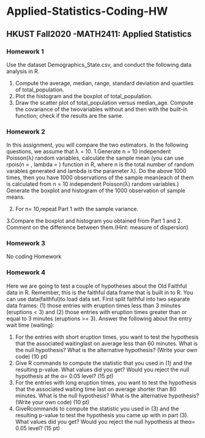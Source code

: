# Applied-Statistics-Coding-HW
## HKUST Fall2020 -MATH2411: Applied Statistics

### Homework 1
Use the dataset Demographics_State.csv, and conduct the following data analysis in R.
1. Compute the average, median, range, standard deviation and quartiles of total_population.
2. Plot the histogram and the boxplot of total_population.
3. Draw the scatter plot of total_population versus median_age. Compute the covariance of the twovariables without and then with the built-in function; check if the results are the same.

### Homework 2
In this assignment, you will compare the two estimators. In the following questions, we assume that λ = 10.
1.Generate n = 10 independent Poisson(λ) random variables, calculate the sample mean (you can use rpois(n = , lambda = ) function in R, where n is the total number of random varables generated and lambda is the parameter λ). Do the above 1000 times, then you have 1000 observations of the sample mean(each of them is calculated from n = 10 independent Poisson(λ) random variables.) Generate the boxplot and histogram of the 1000 observation of sample means.

2. For n= 10,repeat Part 1 with the sample variance.

3.Compare the boxplot and histogram you obtained from Part 1 and 2. Comment on the difference between them.(Hint: measure of dispersion)

### Homework 3
No coding Homework

### Homework 4
Here we are going to test a couple of hypotheses about the Old Faithful data in R. Remember, this is the faithful data frame that is built in to R. You can use data(faithful)to load data set. First split faithful into two separate data frames: (1) those entries with eruption times less than 3 minutes (eruptions < 3) and (2) those entries with eruption times greater than or equal to 3 minutes (eruptions >= 3). Answer the following about the entry wait time (waiting):
1. For the entries with short eruption times, you want to test the hypothesis that the associated waitinglast on average less than 60 minutes. What is the null hypothesis? What is the alternative hypothesis? (Write your own code) (10 pt)
2. Give R commands to compute the statistic that you used in (1) and the resulting p-value. What values did you get? Would you reject the null hypothesis at the α= 0.05 level? (15 pt)
3. For the entries with long eruption times, you want to test the hypothesis that the associated waiting time last on average shorter than 80 minutes. What is the null hypothesis? What is the alternative hypothesis? (Write your own code) (10 pt)
4. GiveRcommands to compute the statistic you used in (3) and the resulting p-value to test the hypothesis you came up with in part (3). What values did you get? Would you reject the null hypothesis at theα= 0.05 level? (15 pt)
